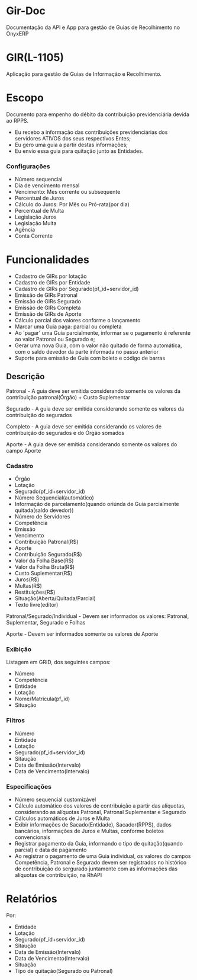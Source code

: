 # Gir-Doc
Documentação da API e App para gestão de Guias de Recolhimento no OnyxERP

# GIR(L-1105)
Aplicação para gestão de Guias de Informação e Recolhimento.


# Escopo

Documento para empenho do débito da contribuição previdenciária devida ao RPPS.
 - Eu recebo a informação das contribuições previdenciárias dos servidores ATIVOS dos seus respectivos Entes;
 - Eu gero uma guia a partir destas informações;
 - Eu envio essa guia para quitação junto as Entidades.

### Configurações
  * Número sequencial
  * Dia de vencimento mensal
  * Vencimento: Mes corrente ou subsequente
  * Percentual de Juros
  * Cálculo do Juros: Por Mês ou Pró-rata(por dia)
  * Percentual de Multa
  * Legislação Juros
  * Legislação Multa
  * Agência
  * Conta Corrente

# Funcionalidades

  * Cadastro de GIRs por lotação
  * Cadastro de GIRs por Entidade
  * Cadastro de GIRs por Segurado(pf_id+servidor_id)
  * Emissão de GIRs Patronal
  * Emissão de GIRs Segurado
  * Emissão de GIRs Completa
  * Emissão de GIRs de Aporte
  * Cálculo parcial dos valores conforme o lançamento
  * Marcar uma Guia paga: parcial ou completa
  * Ao 'pagar' uma Guia parcialmente, informar se o pagamento é referente ao valor Patronal ou Segurado e;
  * Gerar uma nova Guia, com o valor não quitado de forma automática, com o saldo devedor da parte informada no passo anterior
  * Suporte para emissão de Guia com boleto e código de barras

## Descrição
  Patronal
    - A guia deve ser emitida considerando somente os valores da contribuição patronal(Órgão) + Custo Suplementar

  Segurado
    - A guia deve ser emitida considerando somente os valores da contribuição do segurados

  Completo
    - A guia deve ser emitida considerando os valores de contribuição do segurados e do Órgão somados

  Aporte
    - A guia deve ser emitida considerando somente os valores do campo Aporte

### Cadastro
  * Órgão
  * Lotação
  * Segurado(pf_id+servidor_id)
  * Número Sequencial(automático)
  * Informação de parcelamento(quando oriúnda de Guia parcialmente quitada(saldo devedor))
  * Número de Servidores
  * Competência
  * Emissão
  * Vencimento
  * Contribuição Patronal(R$)
  * Aporte
  * Contribuição Segurado(R$)
  * Valor da Folha Base(R$)
  * Valor da Folha Bruta(R$)
  * Custo Suplementar(R$)
  * Juros(R$)
  * Multas(R$)
  * Restituições(R$)
  * Situação(Aberta/Quitada/Parcial)
  * Texto livre(editor)

  Patronal/Segurado/Individual
    - Devem ser informados os valores: Patronal, Suplementar, Segurado e Folhas

  Aporte
    - Devem ser informados somente os valores de Aporte

### Exibição
 Listagem em GRID, dos seguintes campos:
  * Número
  * Competência
  * Entidade
  * Lotação
  * Nome/Matrícula(pf_id)
  * Situação


### Filtros

  * Número
  * Entidade
  * Lotação
  * Segurado(pf_id+servidor_id)
  * Sitaução
  * Data de Emissão(Intervalo)
  * Data de Vencimento(Intervalo)


### Especificações

  * Número sequencial customizável
  * Cálculo automático dos valores de contribuição a partir das alíquotas, considerando as alíquotas Patronal, Patronal Suplementar e Segurado
  * Cálculos automáticos de Juros e Multa
  * Exibir informações de Sacado(Entidade), Sacador(RPPS), dados bancários, informações de Juros e Multas, conforme boletos convencionais
  * Registrar pagamento da Guia, informando o tipo de quitação(quando parcial) e data de pagamento
  * Ao registrar o pagamento de uma Guia individual, os valores do campos Competência, Patronal e Segurado devem ser registrados no histórico de contribuição do sergurado juntamente com as informações das alíquotas de contribuição, na RhAPI 

# Relatórios

Por:
  * Entidade
  * Lotação
  * Segurado(pf_id+servidor_id)
  * Sitaução
  * Data de Emissão(Intervalo)
  * Data de Vencimento(Intervalo)
  * Situação
  * Tipo de quitação(Segurado ou Patronal)
